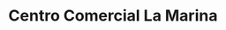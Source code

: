 ---
title: "Centro Comercial La Marina"
url: /finestrat/centro-comercial-la-marina/
shop: Einkaufszentrum
---